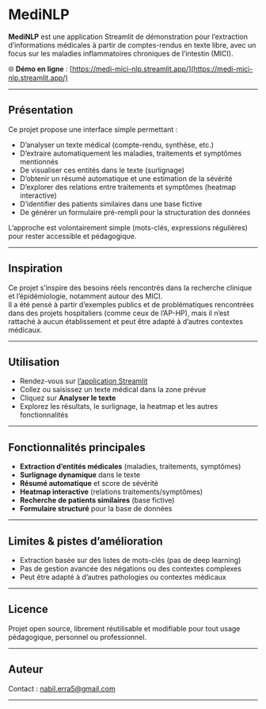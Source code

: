 # MediNLP


**MediNLP** est une application Streamlit de démonstration pour l’extraction d’informations médicales à partir de comptes-rendus en texte libre, avec un focus sur les maladies inflammatoires chroniques de l’intestin (MICI).

🌐 **Démo en ligne** : [https://medi-mici-nlp.streamlit.app/](https://medi-mici-nlp.streamlit.app/)

---

## Présentation

Ce projet propose une interface simple permettant :
- D’analyser un texte médical (compte-rendu, synthèse, etc.)
- D’extraire automatiquement les maladies, traitements et symptômes mentionnés
- De visualiser ces entités dans le texte (surlignage)
- D’obtenir un résumé automatique et une estimation de la sévérité
- D’explorer des relations entre traitements et symptômes (heatmap interactive)
- D’identifier des patients similaires dans une base fictive
- De générer un formulaire pré-rempli pour la structuration des données

L’approche est volontairement simple (mots-clés, expressions régulières) pour rester accessible et pédagogique.

---

## Inspiration

Ce projet s’inspire des besoins réels rencontrés dans la recherche clinique et l’épidémiologie, notamment autour des MICI.  
Il a été pensé à partir d’exemples publics et de problématiques rencontrées dans des projets hospitaliers (comme ceux de l’AP-HP), mais il n’est rattaché à aucun établissement et peut être adapté à d’autres contextes médicaux.

---

## Utilisation

- Rendez-vous sur [l’application Streamlit](https://medi-mici-nlp.streamlit.app/)
- Collez ou saisissez un texte médical dans la zone prévue
- Cliquez sur **Analyser le texte**
- Explorez les résultats, le surlignage, la heatmap et les autres fonctionnalités

---

## Fonctionnalités principales

- **Extraction d’entités médicales** (maladies, traitements, symptômes)
- **Surlignage dynamique** dans le texte
- **Résumé automatique** et score de sévérité
- **Heatmap interactive** (relations traitements/symptômes)
- **Recherche de patients similaires** (base fictive)
- **Formulaire structuré** pour la base de données

---

## Limites & pistes d’amélioration

- Extraction basée sur des listes de mots-clés (pas de deep learning)
- Pas de gestion avancée des négations ou des contextes complexes
- Peut être adapté à d’autres pathologies ou contextes médicaux

---

## Licence

Projet open source, librement réutilisable et modifiable pour tout usage pédagogique, personnel ou professionnel.

---

## Auteur

Contact : nabil.erra5@gmail.com

---
